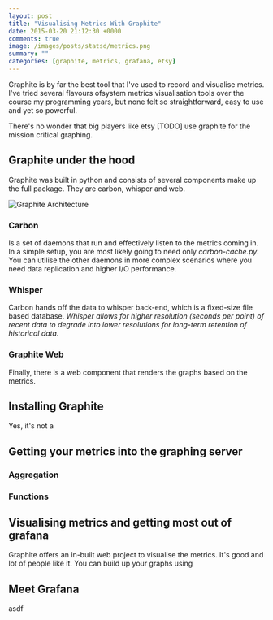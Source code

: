 ```yaml
---
layout: post
title: "Visualising Metrics With Graphite"
date: 2015-03-20 21:12:30 +0000
comments: true
image: /images/posts/statsd/metrics.png
summary: ""
categories: [graphite, metrics, grafana, etsy]
---
```


Graphite is by far the best tool that I've used to record and visualise metrics.
I've tried several flavours ofsystem  metrics visualisation tools over the course my programming years, but none felt so straightforward, easy to use and yet so powerful.

There's no wonder that big players like etsy [TODO] use graphite for the mission critical graphing.
<!--more-->


Graphite under the hood
-------------------
Graphite was built in python and consists of several components make up the full package. They are carbon, whisper and web.

![Graphite Architecture](/images/posts/graphite/overview.png)

### Carbon
Is a set of daemons that run and effectively listen to the metrics coming in.
In a simple setup, you are most likely going to need only *carbon-cache.py*. You can utilise the other daemons in more complex scenarios where you need data replication and higher I/O performance.

### Whisper
Carbon hands off the data to whisper back-end, which is a fixed-size file based database.
*Whisper allows for higher resolution (seconds per point) of recent data to degrade into lower resolutions for long-term retention of historical data.*

### Graphite Web
Finally, there is a web component that renders the graphs based on the metrics.


Installing Graphite
-------------------
Yes, it's not a



Getting your metrics into the graphing server
-------------------

### Aggregation

### Functions



Visualising metrics and getting most out of grafana
-------------------
Graphite offers an in-built web project to visualise the metrics. It's good and lot of people like it. You can build up your graphs using


Meet Grafana
-------------------
asdf